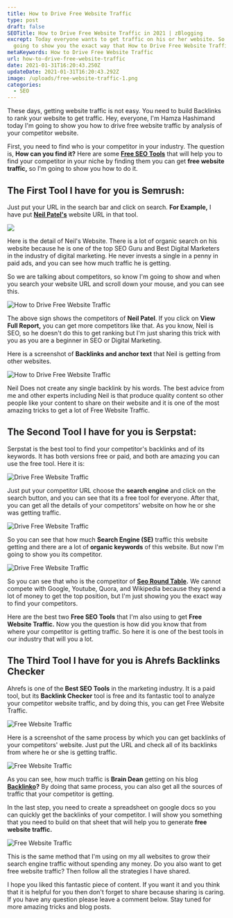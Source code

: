 ```yaml
---
title: How to Drive Free Website Traffic
type: post
draft: false
SEOTitle: How to Drive Free Website Traffic in 2021 | zBlogging
excrept: Today everyone wants to get traffic on his or her website. So today I'm
  going to show you the exact way that How to Drive Free Website Traffic.
metaKeywords: How to Drive Free Website Traffic
url: how-to-drive-free-website-traffic
date: 2021-01-31T16:20:43.250Z
updateDate: 2021-01-31T16:20:43.292Z
image: /uploads/free-website-traffic-1.png
categories:
  - SEO
---
```

These days, getting website traffic is not easy. You need to build Backlinks to rank your website to get traffic. Hey, everyone, I'm Hamza Hashimand today I'm going to show you how to drive free website traffic by analysis of your competitor website.

First, you need to find who is your competitor in your industry. The question is, **How can you find it?** Here are some **[Free SEO Tools](https://zblogging.com/free-seo-tools-for-wordpress/)** that will help you to find your competitor in your niche by finding them you can get **free website traffic,** so I'm going to show you how to do it.

## The First Tool I have for you is Semrush:

Just put your URL in the search bar and click on search. **For Example,** I have put **[Neil Patel's](https://neilpatel.com)** website URL in that tool.

![](/uploads/free-website-traffic-1-1-.png)

Here is the detail of Neil's Website. There is a lot of organic search on his website because he is one of the top SEO Guru and Best Digital Marketers in the industry of digital marketing. He never invests a single in a penny in paid ads, and you can see how much traffic he is getting.

So we are talking about competitors, so know I'm going to show and when you search your website URL and scroll down your mouse, and you can see this.

![How to Drive Free Website Traffic](https://zblogging.com/wp-content/uploads/2019/06/Free-Website-Traffic-2.png "How to Drive Free Website Traffic")

The above sign shows the competitors of **Neil Patel**. If you click on **View Full Report,** you can get more competitors like that. As you know, Neil is SEO, so he doesn't do this to get ranking but I'm just sharing this trick with you as you are a beginner in SEO or Digital Marketing.

Here is a screenshot of **Backlinks and anchor text** that Neil is getting from other websites.

![How to Drive Free Website Traffic](https://zblogging.com/wp-content/uploads/2019/06/Free-Website-Traffic-3.png "How to Drive Free Website Traffic")

Neil Does not create any single backlink by his words. The best advice from me and other experts including Neil is that produce quality content so other people like your content to share on their website and it is one of the most amazing tricks to get a lot of Free Website Traffic.

## The Second Tool I have for you is Serpstat:

Serpstat is the best tool to find your competitor's backlinks and of its keywords. It has both versions free or paid, and both are amazing you can use the free tool. Here it is:

![ Drive Free Website Traffic](https://zblogging.com/wp-content/uploads/2019/06/Free-Website-Traffic-6.png " Drive Free Website Traffic")

Just put your competitor URL choose the **search engine** and click on the search button, and you can see that its a free tool for everyone. After that, you can get all the details of your competitors' website on how he or she was getting traffic.

![ Drive Free Website Traffic](https://zblogging.com/wp-content/uploads/2019/06/Free-Website-Traffic-7.png " Drive Free Website Traffic")

So you can see that how much **Search Engine (SE)** traffic this website getting and there are a lot of **organic keywords** of this website. But now I'm going to show you its competitor.

![ Drive Free Website Traffic](https://zblogging.com/wp-content/uploads/2019/06/Free-Website-Traffic-8.png " Drive Free Website Traffic")

So you can see that who is the competitor of **[Seo Round Table](https://www.seroundtable.com/).** We cannot compete with Google, Youtube, Quora, and Wikipedia because they spend a lot of money to get the top position, but I'm just showing you the exact way to find your competitors.

Here are the best two **Free SEO Tools** that I'm also using to get **Free Website Traffic.** Now you the question is how did you know that from where your competitor is getting traffic. So here it is one of the best tools in our industry that will you a lot.

## The Third Tool I have for you is Ahrefs Backlinks Checker

Ahrefs is one of the **Best SEO Tools** in the marketing industry. It is a paid tool, but its **Backlink Checker** tool is free and its fantastic tool to analyze your competitor website traffic, and by doing this, you can get Free Website Traffic.

![Free Website Traffic](https://zblogging.com/wp-content/uploads/2019/06/Free-Website-Traffic-4.png "Free Website Traffic")

Here is a screenshot of the same process by which you can get backlinks of your competitors' website. Just put the URL and check all of its backlinks from where he or she is getting traffic.

![Free Website Traffic](https://zblogging.com/wp-content/uploads/2019/06/Free-Website-Traffic-5.png "Free Website Traffic")

As you can see, how much traffic is **Brain Dean** getting on his blog **[Backlinko](https://backlinko.com)?** By doing that same process, you can also get all the sources of traffic that your competitor is getting.

In the last step, you need to create a spreadsheet on google docs so you can quickly get the backlinks of your competitor. I will show you something that you need to build on that sheet that will help you to generate **free website traffic.**

![Free Website Traffic](https://zblogging.com/wp-content/uploads/2019/06/Website-Traffic-Google-Sheets.png "Free Website Traffic")

This is the same method that I'm using on my all websites to grow their search engine traffic without spending any money. Do you also want to get free website traffic? Then follow all the strategies I have shared.

I hope you liked this fantastic piece of content. If you want it and you think that it is helpful for you then don't forget to share because sharing is caring. If you have any question please leave a comment below. Stay tuned for more amazing tricks and blog posts.